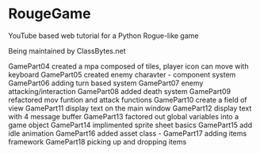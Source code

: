 # RougeGame
YouTube based web tutorial for a Python Rogue-like game

Being maintained by ClassBytes.net

GamePart04	created a mpa composed of tiles, player icon can move with keyboard
GamePart05	created enemy charavter - component system
GamePart06	adding turn based system
GamePart07	enemy attacking/interaction
GamePart08	added death system
GamePart09	refactored mov funtion and attack functions
GamePart10	create a field of view
GamePart11	display text on the main window
GamePart12	display text with 4 message buffer
GamePart13	factored out global variables into a game object
GamePart14	implimented sprite sheet basics
GamePart15	add idle animation
GamePart16	added asset class -
GamePart17	adding items framework
GamePart18	picking up and dropping items

